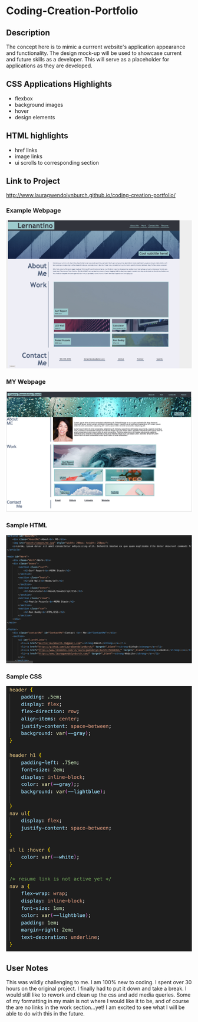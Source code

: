 # Coding-Creation-Portfolio

## Description
The concept here is to mimic a currrent website's application appearance and functionality.  The design mock-up will be used to showcase current and future skills as a developer.  This will serve as a placeholder for applications as they are developed. 

## CSS Applications Highlights
* flexbox
* background images
* hover
* design elements 

## HTML highlights
* href links
* image links
* ui scrolls to corresponding section

## Link to Project 
http://www.lauragwendolynburch.github.io/coding-creation-portfolio/

### Example Webpage
![ Image Mock ](./assets/images/Mockup.png)

### MY Webpage
![ Image Portfolio](./assets/images/portfolio.png)

### Sample HTML
![ Image MyHTML ](./assets/images/MY_HTML_CODE.png)

### Sample CSS
![ Image CSS](./assets/images/samplecss.png)

## User Notes
This was wildly challenging to me. I am 100% new to coding.  I spent over 30 hours on the original project.  I finally had to put it down and take a break.  I would still like to rework and clean up the css and add media queries. Some of my formatting in my main is not where I would like it to be, and of course the are no links in the work section...yet! I am excited to see what I will be able to do with this in the future.   
